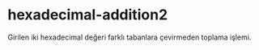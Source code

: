 ﻿# hexadecimal-addition2
Girilen iki hexadecimal değeri farklı tabanlara çevirmeden toplama işlemi.
